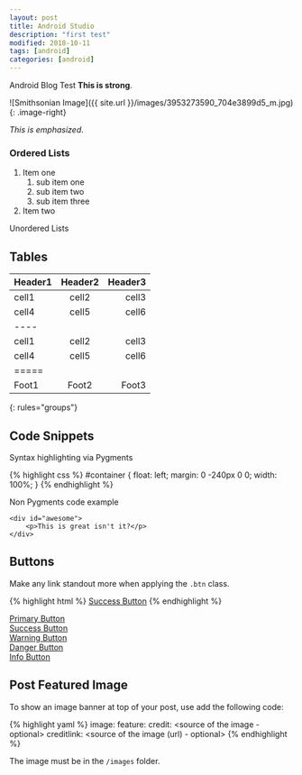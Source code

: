 ```yaml
---
layout: post
title: Android Studio
description: "first test"
modified: 2018-10-11
tags: [android]
categories: [android]
---
```

Android Blog Test
**This is strong**. 

![Smithsonian Image]({{ site.url }}/images/3953273590_704e3899d5_m.jpg)
{: .image-right}

*This is emphasized*. 

### Ordered Lists

1. Item one
   1. sub item one
   2. sub item two
   3. sub item three
2. Item two

Unordered Lists
<!-- 
* Item one
* Item two
* Item three -->

## Tables

| Header1 | Header2 | Header3 |
|:--------|:-------:|--------:|
| cell1   | cell2   | cell3   |
| cell4   | cell5   | cell6   |
|----
| cell1   | cell2   | cell3   |
| cell4   | cell5   | cell6   |
|=====
| Foot1   | Foot2   | Foot3
{: rules="groups"}

## Code Snippets

Syntax highlighting via Pygments

{% highlight css %}
#container {
  float: left;
  margin: 0 -240px 0 0;
  width: 100%;
}
{% endhighlight %}

Non Pygments code example

    <div id="awesome">
        <p>This is great isn't it?</p>
    </div>

## Buttons

Make any link standout more when applying the `.btn` class.

{% highlight html %}
<a href="#" class="btn btn-success">Success Button</a>
{% endhighlight %}

<div markdown="0"><a href="#" class="btn">Primary Button</a></div>
<div markdown="0"><a href="#" class="btn btn-success">Success Button</a></div>
<div markdown="0"><a href="#" class="btn btn-warning">Warning Button</a></div>
<div markdown="0"><a href="#" class="btn btn-danger">Danger Button</a></div>
<div markdown="0"><a href="#" class="btn btn-info">Info Button</a></div>

## Post Featured Image

To show an image banner at top of your post, use add the following code:

{% highlight yaml %}
image:
    feature: <name of the image>
    credit: <source of the image - optional>
    creditlink: <source of the image (url) - optional>
{% endhighlight %}

The image must be in the ``/images`` folder.
